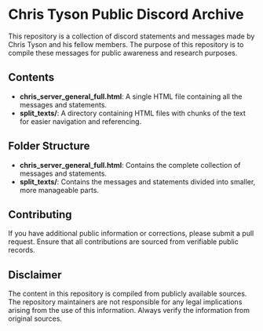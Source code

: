# Chris Tyson Public Discord Archive

This repository is a collection of discord statements and messages made by Chris Tyson and his fellow members. The purpose of this repository is to compile these messages for public awareness and research purposes.

## Contents

- **chris_server_general_full.html**: A single HTML file containing all the messages and statements.
- **split_texts/**: A directory containing HTML files with chunks of the text for easier navigation and referencing.

## Folder Structure

- **chris_server_general_full.html**: Contains the complete collection of messages and statements.
- **split_texts/**: Contains the messages and statements divided into smaller, more manageable parts.

## Contributing

If you have additional public information or corrections, please submit a pull request. Ensure that all contributions are sourced from verifiable public records.

## Disclaimer

The content in this repository is compiled from publicly available sources. The repository maintainers are not responsible for any legal implications arising from the use of this information. Always verify the information from original sources.